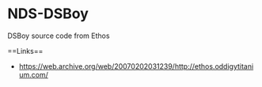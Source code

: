 NDS-DSBoy
=========

DSBoy source code from Ethos



==Links==
* https://web.archive.org/web/20070202031239/http://ethos.oddigytitanium.com/
